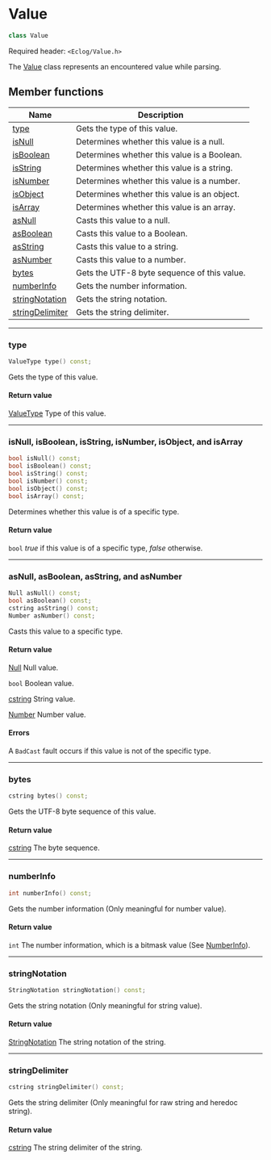 # Value

```c++
class Value
```

Required header: `<Eclog/Value.h>`

The [Value](Value.md) class represents an encountered value while parsing.

## Member functions

| Name | Description |
| ---- | ---- |
| [type](#type) | Gets the type of this value. |
| [isNull](#isnull-isboolean-isstring-isnumber-isobject-and-isarray) | Determines whether this value is a null. |
| [isBoolean](#isnull-isboolean-isstring-isnumber-isobject-and-isarray) | Determines whether this value is a Boolean. |
| [isString](#isnull-isboolean-isstring-isnumber-isobject-and-isarray) | Determines whether this value is a string. |
| [isNumber](#isnull-isboolean-isstring-isnumber-isobject-and-isarray) | Determines whether this value is a number. |
| [isObject](#isnull-isboolean-isstring-isnumber-isobject-and-isarray) | Determines whether this value is an object. |
| [isArray](#isnull-isboolean-isstring-isnumber-isobject-and-isarray) | Determines whether this value is an array. |
| [asNull](#asnull-asboolean-asstring-and-asnumber) | Casts this value to a null. |
| [asBoolean](#asnull-asboolean-asstring-and-asnumber) | Casts this value to a Boolean. |
| [asString](#asnull-asboolean-asstring-and-asnumber) | Casts this value to a string. |
| [asNumber](#asnull-asboolean-asstring-and-asnumber) | Casts this value to a number. |
| [bytes](#bytes) | Gets the UTF-8 byte sequence of this value. |
| [numberInfo](#numberinfo) | Gets the number information. |
| [stringNotation](#stringnotation) | Gets the string notation. |
| [stringDelimiter](#stringdelimiter) | Gets the string delimiter. |

* * *

### type

```c++
ValueType type() const;
```

Gets the type of this value.

#### Return value

[ValueType](ValueType.md) Type of this value.

* * *

### isNull, isBoolean, isString, isNumber, isObject, and isArray

```c++
bool isNull() const;
bool isBoolean() const;
bool isString() const;
bool isNumber() const;
bool isObject() const;
bool isArray() const;
```

Determines whether this value is of a specific type.

#### Return value

`bool` *true* if this value is of a specific type, *false* otherwise.

* * *

### asNull, asBoolean, asString, and asNumber

```c++
Null asNull() const;
bool asBoolean() const;
cstring asString() const;
Number asNumber() const;
```

Casts this value to a specific type.

#### Return value

[Null](Null.md) Null value.

`bool` Boolean value.

[cstring](cstring.md) String value.

[Number](Number.md) Number value.

#### Errors

A `BadCast` fault occurs if this value is not of the specific type.

* * *

### bytes

```c++
cstring bytes() const;
```

Gets the UTF-8 byte sequence of this value.

#### Return value

[cstring](cstring.md) The byte sequence.

* * *

### numberInfo

```c++
int numberInfo() const;
```

Gets the number information (Only meaningful for number value).

#### Return value

`int` The number information, which is a bitmask value (See [NumberInfo](NumberInfo.md)).

* * *

### stringNotation

```c++
StringNotation stringNotation() const;
```

Gets the string notation (Only meaningful for string value).

#### Return value

[StringNotation](StringNotation.md) The string notation of the string.

* * *

### stringDelimiter

```c++
cstring stringDelimiter() const;
```

Gets the string delimiter (Only meaningful for raw string and heredoc string).

#### Return value

[cstring](cstring.md) The string delimiter of the string.




